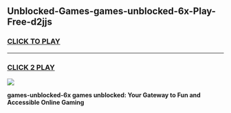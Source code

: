 
## Unblocked-Games-games-unblocked-6x-Play-Free-d2jjs
<h3>
<a href="https://premium76.site?title=games-unblocked-6x&ref=18A1">CLICK TO PLAY</a></h3>
<hr>

<h3>
<a href="https://premium76.site?title=games-unblocked-6x&ref=18A1">CLICK 2 PLAY</a>
  
</h3>

<a href="https://premium76.site?title=games-unblocked-6x&ref=18A1"><img src="https://clearcache.store/games.png"></a>


**games-unblocked-6x games unblocked: Your Gateway to Fun and Accessible Online Gaming**
